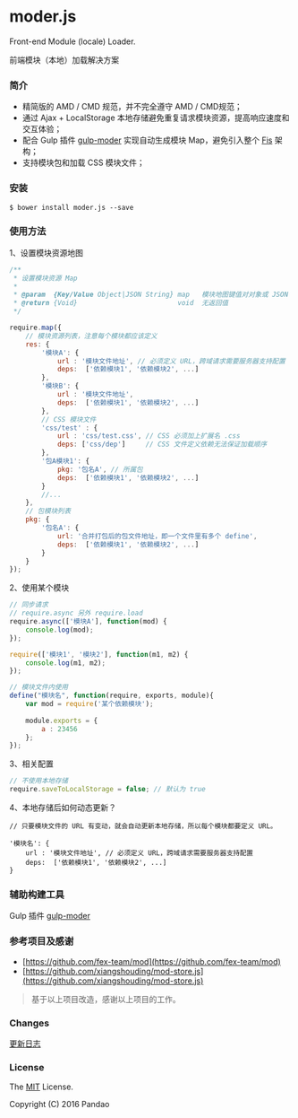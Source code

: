 # moder.js

Front-end Module (locale) Loader. 

前端模块（本地）加载解决方案

### 简介

- 精简版的 AMD / CMD 规范，并不完全遵守 AMD / CMD规范；
- 通过 Ajax + LocalStorage 本地存储避免重复请求模块资源，提高响应速度和交互体验；
- 配合 Gulp 插件 [gulp-moder](https://github.com/pandao/gulp-moder) 实现自动生成模块 Map，避免引入整个 [Fis](https://github.com/fex-team/fis) 架构；
- 支持模块包和加载 CSS 模块文件；

### 安装

```shell
$ bower install moder.js --save
```

### 使用方法

1、设置模块资源地图

```javascript
/**
 * 设置模块资源 Map
 * 
 * @param  {Key/Value Object|JSON String} map   模块地图键值对对象或 JSON String
 * @return {Void}                         void  无返回值
 */

require.map({
    // 模块资源列表，注意每个模块都应该定义
    res: {
        '模块A': {
            url : '模块文件地址', // 必须定义 URL，跨域请求需要服务器支持配置
            deps:  ['依赖模块1', '依赖模块2', ...]
        },
        '模块B': {
            url : '模块文件地址',
            deps:  ['依赖模块1', '依赖模块2', ...]
        },
        // CSS 模块文件
        'css/test' : {
            url : 'css/test.css', // CSS 必须加上扩展名 .css
            deps: ['css/dep']     // CSS 文件定义依赖无法保证加载顺序
        },
        '包A模块1': {
            pkg: '包名A', // 所属包
            deps:  ['依赖模块1', '依赖模块2', ...]
        }
        //...
    },
    // 包模块列表
    pkg: {
        '包名A': {
            url: '合并打包后的包文件地址，即一个文件里有多个 define',
            deps:  ['依赖模块1', '依赖模块2', ...]
        }
    }
});
```

2、使用某个模块

```javascript
// 同步请求
// require.async 另外 require.load
require.async(['模块A'], function(mod) {
    console.log(mod);
});

require(['模块1', '模块2'], function(m1, m2) {
    console.log(m1, m2);
});

// 模块文件内使用
define("模块名", function(require, exports, module){
    var mod = require('某个依赖模块');
    
    module.exports = {
        a : 23456
    };
});
```

3、相关配置

```javascript
// 不使用本地存储
require.saveToLocalStorage = false; // 默认为 true
```

4、本地存储后如何动态更新？

    // 只要模块文件的 URL 有变动，就会自动更新本地存储，所以每个模块都要定义 URL。
    
    '模块名': {
        url : '模块文件地址', // 必须定义 URL，跨域请求需要服务器支持配置
        deps:  ['依赖模块1', '依赖模块2', ...]
    }

### 辅助构建工具

Gulp 插件 [gulp-moder](https://github.com/pandao/gulp-moder)

### 参考项目及感谢

- [https://github.com/fex-team/mod](https://github.com/fex-team/mod) 
- [https://github.com/xiangshouding/mod-store.js](https://github.com/xiangshouding/mod-store.js)

> 基于以上项目改造，感谢以上项目的工作。

### Changes

[更新日志](https://github.com/pandao/moder.js/blob/master/CHANGE.md)

### License

The [MIT](https://github.com/pandao/moder.js/blob/master/LICENSE) License.

Copyright (C) 2016 Pandao